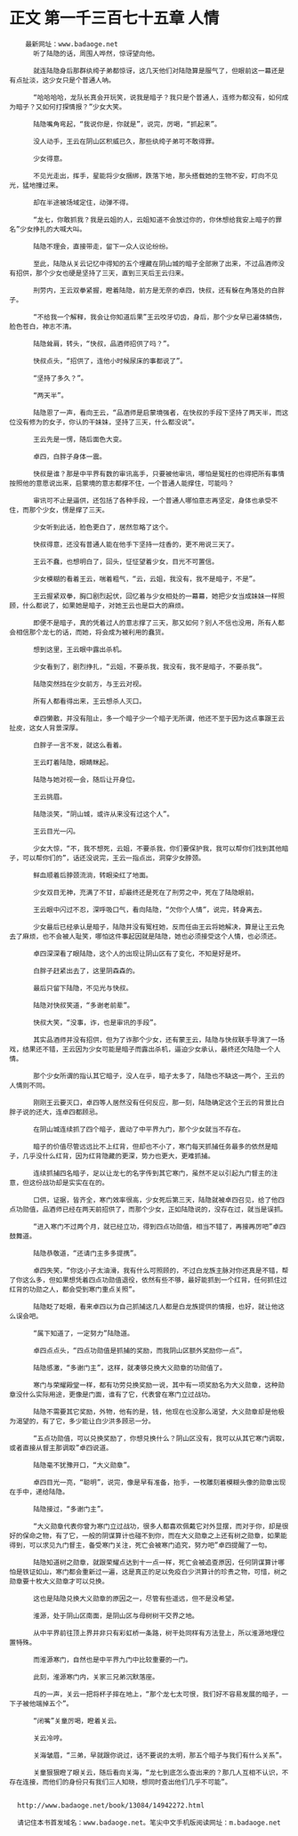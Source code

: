 # 正文 第一千三百七十五章 人情
        最新网址：www.badaoge.net
          听了陆隐的话，周围人哗然，惊讶望向他。
      
          就连陆隐身后那群纨绔子弟都惊讶，这几天他们对陆隐算是服气了，但眼前这一幕还是有点扯淡，这少女只是个普通人呐。
      
          “哈哈哈哈，龙队长真会开玩笑，说我是暗子？我只是个普通人，连修为都没有，如何成为暗子？又如何打探情报？”少女大笑。
      
          陆隐嘴角弯起，“我说你是，你就是”，说完，厉喝，“抓起来”。
      
          没人动手，王云在阴山区积威已久，那些纨绔子弟可不敢得罪。
      
          少女得意。
      
          不见光走出，挥手，星能将少女捆绑，跌落下地，那头搭载她的生物不安，盯向不见光，猛地撞过来。
      
          却在半途被场域定住，动弹不得。
      
          “龙七，你敢抓我？我是云姐的人，云姐知道不会放过你的，你休想给我安上暗子的罪名”少女挣扎的大喊大叫。
      
          陆隐不理会，直接带走，留下一众人议论纷纷。
      
          至此，陆隐从关云记忆中得知的五个埋藏在阴山城的暗子全部揪了出来，不过品酒师没有招供，那个少女也硬是坚持了三天，直到三天后王云归来。
      
          刑劳内，王云双拳紧握，瞪着陆隐，前方是无奈的卓四，快叔，还有躲在角落处的白胖子。
      
          “不给我一个解释，我会让你知道后果”王云咬牙切齿，身后，那个少女早已遍体鳞伤，脸色苍白，神志不清。
      
          陆隐耸肩，转头，“快叔，品酒师招供了吗？”。
      
          快叔点头，“招供了，连他小时候尿床的事都说了”。
      
          “坚持了多久？”。
      
          “两天半”。
      
          陆隐恩了一声，看向王云，“品酒师是启蒙境强者，在快叔的手段下坚持了两天半，而这位没有修为的女子，你认的干妹妹，坚持了三天，什么都没说“。
      
          王云先是一愣，随后面色大变。
      
          卓四，白胖子身体一震。
      
          快叔是谁？那是中平界有数的审讯高手，只要被他审讯，哪怕是冤枉的也得把所有事情按照他的意愿说出来，启蒙境的意志都撑不住，一个普通人能撑住，可能吗？
      
          审讯可不止是逼供，还包括了各种手段，一个普通人哪怕意志再坚定，身体也承受不住，而那个少女，愣是撑了三天。
      
          少女听到此话，脸色更白了，居然忽略了这个。
      
          快叔得意，还没有普通人能在他手下坚持一炷香的，更不用说三天了。
      
          王云不蠢，也想明白了，回头，怔怔望着少女，目光不可置信。
      
          少女模糊的看着王云，喘着粗气，“云，云姐，我没有，我不是暗子，不是”。
      
          王云握紧双拳，胸口剧烈起伏，回忆着与少女相处的一幕幕，她把少女当成妹妹一样照顾，什么都说了，如果她是暗子，对她王云也是巨大的麻烦。
      
          即便不是暗子，真的凭着过人的意志撑了三天，那又如何？别人不信也没用，所有人都会相信那个龙七的话，而她，将会成为被利用的蠢货。
      
          想到这里，王云眼中露出杀机。
      
          少女看到了，剧烈挣扎，“云姐，不要杀我，我没有，我不是暗子，不要杀我”。
      
          陆隐突然挡在少女前方，与王云对视。
      
          所有人都看得出来，王云想杀人灭口。
      
          卓四懒散，并没有阻止，多一个暗子少一个暗子无所谓，他还不至于因为这点事跟王云扯皮，这女人背景深厚。
      
          白胖子一言不发，就这么看着。
      
          王云盯着陆隐，眼睛眯起。
      
          陆隐与她对视一会，随后让开身位。
      
          王云挑眉。
      
          陆隐淡笑，“阴山城，或许从来没有过这个人”。
      
          王云目光一闪。
      
          少女大惊，“不，我不想死，云姐，不要杀我，你们要保护我，我可以帮你们找到其他暗子，可以帮你们的”，话还没说完，王云一指点出，洞穿少女脖颈。
      
          鲜血顺着后脖颈流淌，转眼染红了地面。
      
          少女双目无神，充满了不甘，却最终还是死在了刑劳之中，死在了陆隐眼前。
      
          王云眼中闪过不忍，深呼吸口气，看向陆隐，“欠你个人情”，说完，转身离去。
      
          少女最后已经承认是暗子，陆隐并没有冤枉她，反而任由王云将她解决，算是让王云免去了麻烦，也不会被人耻笑，哪怕这件事起因就是陆隐，她也必须接受这个人情，也必须还。
      
          卓四深深看了眼陆隐，这个人的出现让阴山区有了变化，不知是好是坏。
      
          白胖子赶紧出去了，这里阴森森的。
      
          最后只留下陆隐，不见光与快叔。
      
          陆隐对快叔笑道，“多谢老前辈”。
      
          快叔大笑，“没事，诈，也是审讯的手段”。
      
          其实品酒师并没有招供，但为了诈那个少女，还有蒙王云，陆隐与快叔联手导演了一场戏，结果还不错，王云因为少女可能是暗子而露出杀机，逼迫少女承认，最终还欠陆隐一个人情。
      
          那个少女所谓的指认其它暗子，没人在乎，暗子太多了，陆隐也不缺这一两个，王云的人情则不同。
      
          刚刚王云要灭口，卓四等人居然没有任何反应，那一刻，陆隐确定这个王云的背景比白胖子说的还大，连卓四都顾忌。
      
          在阴山城连续抓了四个暗子，震动了中平界九门，那个少女就当不存在。
      
          暗子的价值尽管远远比不上红背，但却也不小了，寒门每天抓捕任务最多的依然是暗子，几乎没什么红背，因为红背隐藏的更深，势力也更大，更难抓捕。
      
          连续抓捕四名暗子，足以让龙七的名字传到其它寒门，虽然不足以引起九门督主的注意，但这份战功却是实实在在的。
      
          口供，证据，皆齐全，寒门效率很高，少女死后第三天，陆隐就被卓四召见，给了他四点功勋值，品酒师已经在两天前招供了，而那个少女，正如陆隐说的，没存在过，就当是误抓。
      
          “进入寒门不过两个月，就已经立功，得到四点功勋值，相当不错了，再接再厉吧”卓四鼓舞道。
      
          陆隐恭敬道，“还请门主多多提携”。
      
          卓四失笑，“你这小子太油滑，我有什么可照顾的，不过白龙族主脉对你还真是不错，帮了你这么多，但如果想凭着四点功勋值退役，依然有些不够，最好能抓到一个红背，任何抓住过红背的功勋之人，都会受到寒门重点关照”。
      
          陆隐眨了眨眼，看来卓四以为自己抓捕这几人都是白龙族提供的情报，也好，就让他这么误会吧。
      
          “属下知道了，一定努力”陆隐道。
      
          卓四点点头，“四点功勋值是抓捕的奖励，而我阴山区额外奖励你一点”。
      
          陆隐感激，“多谢门主”，这样，就凑够兑换大义勋章的功勋值了。
      
          寒门与荣耀殿堂一样，都有功劳兑换奖励一说，其中有一项奖励名为大义勋章，这种勋章没什么实际用途，更像是门面，谁有了它，代表曾在寒门立过战功。
      
          陆隐不需要其它奖励，外物，他有的是，钱，他现在也没那么渴望，大义勋章却是他极为渴望的，有了它，多少能让白少洪多顾忌一分。
      
          “五点功勋值，可以兑换奖励了，你想兑换什么？阴山区没有，我可以从其它寒门调取，或者直接从督主那调取”卓四说道。
      
          陆隐毫不犹豫开口，“大义勋章”。
      
          卓四目光一亮，“聪明”，说完，像是早有准备，抬手，一枚雕刻着模糊头像的勋章出现在手中，递给陆隐。
      
          陆隐接过，“多谢门主”。
      
          “大义勋章代表你曾为寒门立过战功，很多人都喜欢佩戴它对外显摆，而对于你，却是很好的保命之物，有了它，一般的阴谋算计也碰不到你，而在大义勋章之上还有树之勋章，如果能得到，可以求见九门督主，备受寒门关注，死亡会被寒门追究，努力吧”卓四提醒了一句。
      
          陆隐知道树之勋章，就跟荣耀点达到十一点一样，死亡会被追查原因，任何阴谋算计哪怕是铁证如山，寒门都会重新过一遍，这是真正的足以免疫白少洪算计的珍贵之物，可惜，树之勋章要十枚大义勋章才可以兑换。
      
          这也是陆隐兑换大义勋章的原因之一，尽管有些遥远，但不是没希望。
      
          淮源，处于阴山区南面，是阴山区与母树树干交界之地。
      
          从中平界前往顶上界并非只有彩虹桥一条路，树干处同样有方法登上，所以淮源地理位置特殊。
      
          而淮源寒门，自然也是中平界九门中比较重要的一门。
      
          此刻，淮源寒门内，关家三兄弟沉默落座。
      
          乓的一声，关云一把将杯子摔在地上，“那个龙七太可恨，我们好不容易发展的暗子，一下子被他端掉五个”。
      
          “闭嘴”关童厉喝，瞪着关云。
      
          关云冷哼。
      
          关海皱眉，“三弟，早就跟你说过，话不要说的太明，那五个暗子与我们有什么关系”。
      
          关童狠狠瞪了眼关云，随后看向关海，“龙七到底怎么查出来的？那几人互相不认识，不存在连接，而他们的身份只有我们三人知晓，想同时查出他们几乎不可能”。
      
      
      http://www.badaoge.net/book/13084/14942272.html
      
      请记住本书首发域名：www.badaoge.net。笔尖中文手机版阅读网址：m.badaoge.net